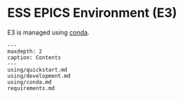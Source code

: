 # ESS EPICS Environment (E3)

E3 is managed using [conda](https://docs.conda.io/en/latest/).

```{toctree}
---
maxdepth: 2
caption: Contents
---
using/quickstart.md
using/development.md
using/conda.md
requirements.md
```
